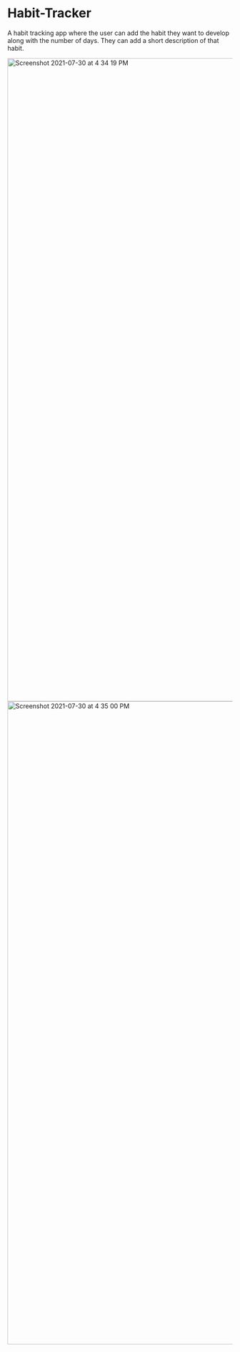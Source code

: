 # Habit-Tracker
A habit tracking app where the user can add the habit they want to develop along with the number of days. They can add a short description of that habit.


<img width="1440" alt="Screenshot 2021-07-30 at 4 34 19 PM" src="https://user-images.githubusercontent.com/72257780/127644204-c1023d85-1f38-4d28-802a-8716fea48302.png">

<img width="1440" alt="Screenshot 2021-07-30 at 4 35 00 PM" src="https://user-images.githubusercontent.com/72257780/127644220-b92286e6-4c0b-4c00-938c-e51ff8155b80.png">
